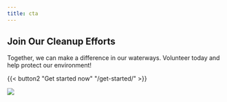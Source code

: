 ```yaml
---
title: cta
---
```

## Join Our Cleanup Efforts

Together, we can make a difference in our waterways. Volunteer today and help protect our environment!

{{< button2 "Get started now" "/get-started/" >}}

![](/uploads/waterway-cleanups/river.png)
